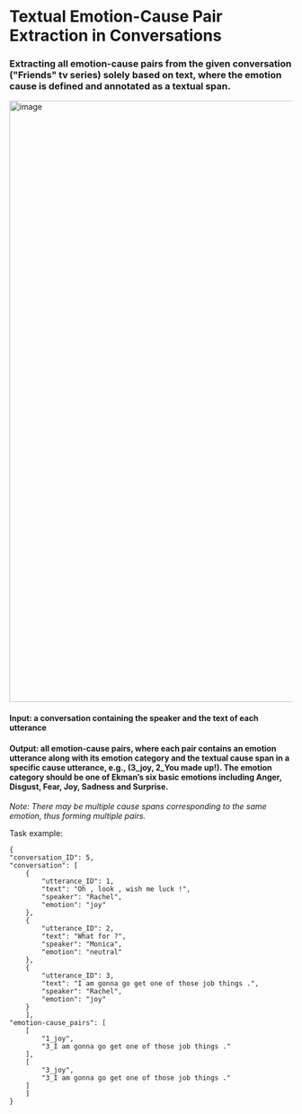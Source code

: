 # Textual Emotion-Cause Pair Extraction in Conversations

### Extracting all emotion-cause pairs from the given conversation ("Friends" tv series) solely based on text, where the emotion cause is defined and annotated as a textual span.

<img width="1070" alt="image" src="https://github.com/deliagrigorita/SemEval/assets/79158831/f9044086-da47-4470-b51b-ac297886aa67">




#### Input: a conversation containing the speaker and the text of each utterance

#### Output: all emotion-cause pairs, where each pair contains an emotion utterance along with its emotion category and the textual cause span in a specific cause utterance, e.g., (3_joy, 2_You made up!). The emotion category should be one of Ekman’s six basic emotions including Anger, Disgust, Fear, Joy, Sadness and Surprise. 

*Note: There may be multiple cause spans corresponding to the same emotion, thus forming multiple pairs.*

Task example:
```
{
"conversation_ID": 5,
"conversation": [
	{
		"utterance_ID": 1,
		"text": "Oh , look , wish me luck !",
		"speaker": "Rachel",
		"emotion": "joy"
	},
	{
		"utterance_ID": 2,
		"text": "What for ?",
		"speaker": "Monica",
		"emotion": "neutral"
	},
	{
		"utterance_ID": 3,
		"text": "I am gonna go get one of those job things .",
		"speaker": "Rachel",
		"emotion": "joy"
	}
	],
"emotion-cause_pairs": [
	[
		"1_joy",
		"3_I am gonna go get one of those job things ."
	],
	[
		"3_joy",
		"3_I am gonna go get one of those job things ."
	]
	]
}
```
